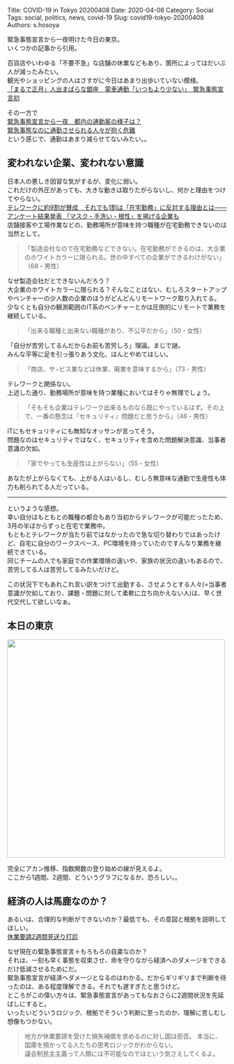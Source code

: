 Title: COVID-19 in Tokyo 20200408
Date: 2020-04-08
Category: Social 
Tags: social, politics, news, covid-19
Slug: covid19-tokyo-20200408
Authors: s.hosoya

緊急事態宣言から一夜明けた今日の東京。  
いくつかの記事から引用。  

百貨店やいわゆる「不要不急」な店舗の休業などもあり、箇所によってはだいぶ人が減ったみたい。  
観光やショッピングの人はさすがに今日はあまり出歩いていない模様。  
[「まるで正月」人出まばらな銀座　電車通勤「いつもより少ない」　緊急事態宣言初](https://mainichi.jp/graphs/20200408/hpj/00m/040/008000g/4)

その一方で  
[緊急事態宣言から一夜　都内の通勤客の様子は？](https://news.tv-asahi.co.jp/news_society/articles/000181247.html)  
[緊急事態なのに通勤させられる人々が抱く危難](https://toyokeizai.net/articles/-/343073)  
という感じで、通勤はあまり減らせてないみたい。。  

## 変われない企業、変われない意識

日本人の悪しき因習な気がするが、変化に弱い。  
これだけの外圧があっても、大きな動きは取りたがらないし、何かと理由をつけてやらない。  
[テレワークに約9割が賛成　それでも1割は「在宅勤務」に反対する理由とは――アンケート結果発表 「マスク・手洗い・根性」を掲げる企業も](https://blogos.com/article/440015/)  
店舗接客や工場作業などの、勤務場所が意味を持つ職種が在宅勤務できないのは当然として。

> 「製造会社なので在宅勤務などできない。在宅勤務ができるのは、大企業のホワイトカラーに限られる。世の中すべての企業ができるわけがない」（68・男性）

なぜ製造会社だとできないんだろう？  
大企業のホワイトカラーに限られる？そんなことはない、むしろスタートアップやベンチャーの少人数の企業のほうがどんどんリモートワーク取り入れてる。  
少なくとも自分の観測範囲のIT系のベンチャーとかは圧倒的にリモートで業務を継続している。  
  

> 「出来る職種と出来ない職種があり、不公平だから」（50・女性）

「自分が苦労してるんだからお前も苦労しろ」理論。まじで謎。  
みんな平等に足を引っ張りあう文化、ほんとやめてほしい。


> 「商店、サ−ビス業などは休業、廃業を意味するから」（73・男性）

テレワークと関係ない。  
上述した通り、勤務場所が意味を持つ業種においてはそりゃ無理でしょう。  


> 「そもそも企業はテレワーク出来るものなら既にやっているはず。その上で、一番の懸念は『セキュリティ』問題だと思うから」（46・男性）

ITにもセキュリティにも無知なオッサンが言ってそう。  
問題なのはセキュリティではなく、セキュリティを含めた問題解決意識、当事者意識の欠如。  

> 「家でやっても生産性は上がらない」（55・女性）

あなたが上がらなくても、上がる人はいるし、むしろ無意味な通勤で生産性も体力も削られてる人だっている。

---

というような感想。  
幸い自分はもともとの職種の都合もあり当初からテレワークが可能だったため、3月の半ばからずっと在宅で業務中。  
もともとテレワークが当たり前ではなかったので急な切り替わりではあったけど、自宅に自分のワークスペース、PC環境を持っていたのですんなり業務を継続できている。  
同じチームの人でも家庭での作業環境の違いや、家族の状況の違いもあるので、苦労してる人は苦労してるみたいだけど。  

この状況下でもあれこれ言い訳をつけて出勤する、させようとする人々(=当事者意識が欠如しており、課題・問題に対して柔軟に立ち向かえない人)は、早く世代交代して欲しいなぁ。  


## 本日の東京

<a target=_blank href="https://blog.watarinohibi.tokyo/images/20200408_covid19_tokyo.png"><img src="https://blog.watarinohibi.tokyo/images/20200408_covid19_tokyo.png" width="500"></a>   

完全にアカン推移、指数関数の登り始めの線が見えるよ。  
ここから1週間、2週間、どういうグラフになるか、恐ろしい。。  

## 経済の人は馬鹿なのか？

あるいは、合理的な判断ができないのか？最低でも、その意図と根拠を説明してほしい。  
[休業要請2週間見送り打診](https://this.kiji.is/620570006165521505)  

なぜ現在の緊急事態宣言＋もろもろの自粛なのか？  
それは、一刻も早く事態を収束させ、命を守りながら経済へのダメージをできるだけ低減させるためにだ。  
緊急事態宣言が経済へダメージとなるのはわかる。だからギリギリまで判断を待ったのは、ある程度理解できる。それでも遅すぎたと思うけど。  
ところがこの偉い方々は、緊急事態宣言があってもなおさらに2週間状況を先延ばしにすると。  
いったいどういうロジック、根拠でそういう判断に至ったのか、理解に苦しむし想像もつかない。  

> 地方が休業要請を受けた損失補償を求めるのに対し国は拒否。
本当に、国庫を預かってる人たちの思考ロジックがわからない。  
議会制民主主義って人類には不可能なのではという気さえしてくるよ。
